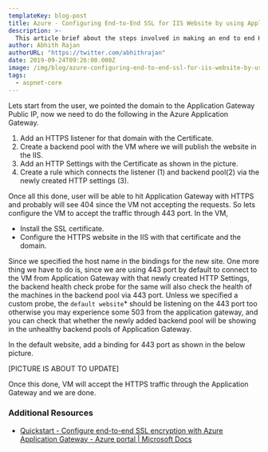 ```yaml
---
templateKey: blog-post
title: Azure - Configuring End-to-End SSL for IIS Website by using Application Gateway
description: >-
  This article brief about the steps involved in making an end to end HTTPS website which hosted in a VM IIS, in Azure and the traffic need to be routed via Application Gateway.
author: Abhith Rajan
authorURL: "https://twitter.com/abhithrajan"
date: 2019-09-24T09:26:00.000Z
image: /img/blog/azure-configuring-end-to-end-ssl-for-iis-website-by-using-application-gateway/cover.png
tags:
  - aspnet-core
---
```


Lets start from the user, we pointed the domain to the Application Gateway Public IP, now we need to do the following in the Azure Application Gateway.

1. Add an HTTPS listener for that domain with the Certificate.
2. Create a backend pool with the VM where we will publish the website in the IIS.
3. Add an HTTP Settings with the Certificate as shown in the picture.
4. Create a rule which connects the listener (1) and backend pool(2) via the newly created HTTP settings (3).

Once all this done, user will be able to hit Application Gateway with HTTPS and probably will see 404 since the VM not accepting the requests. So lets configure the VM to accept the traffic through 443 port. In the VM,

- Install the SSL certificate.
- Configure the HTTPS website in the IIS with that certificate and the domain.

Since we specified the host name in the bindings for the new site. One more thing we have to do is, since we are using 443 port by default to connect to the VM from Application Gateway with that newly created HTTP Settings, the backend health check probe for the same will also check the health of the machines in the backend pool via 443 port. Unless we specified a custom probe, the `default website`\* should be listening on the 443 port too otherwise you may experience some 503 from the application gateway, and you can check that whether the newly added backend pool will be showing in the unhealthy backend pools of Application Gateway.

In the default website, add a binding for 443 port as shown in the below picture.

[PICTURE IS ABOUT TO UPDATE]

Once this done, VM will accept the HTTPS traffic through the Application Gateway and we are done.

### Additional Resources

- [Quickstart - Configure end-to-end SSL encryption with Azure Application Gateway - Azure portal | Microsoft Docs](https://docs.microsoft.com/en-us/azure/application-gateway/end-to-end-ssl-portal)
